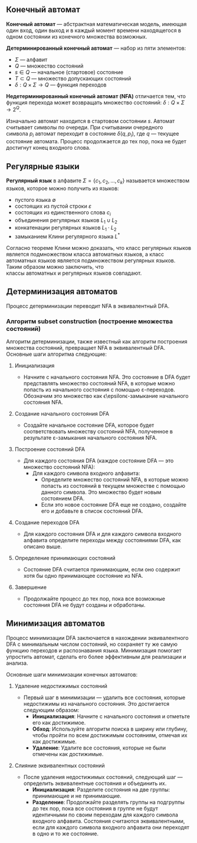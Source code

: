 ## Конечный автомат

**Конечный автомат** —  абстрактная математическая модель, имеющая один вход, один выход и в каждый момент времени находящегося в одном состоянии из конечного множества возможных.

**Детерминированный конечный автомат** — набор из пяти элементов: 
- $\Sigma$ — алфавит
- $Q$ — множество состояний
- $s \in Q$ — начальное (стартовое) состояние
- $T \subset Q$ — множество допускающих состояний
- $\delta : Q \times \Sigma \rightarrow Q$ — функция переходов

**Недетерминированный конечный автомат (NFA)** отличается тем, что функция перехода может возвращать множество состояний: $\delta: Q \times \Sigma \to 2^Q$.

Изначально автомат находится в стартовом состоянии $s$. Автомат считывает символы по очереди. При считывании очередного символа $p_i$ автомат переходит в состояние $\delta (q,p_i)$, где $q$ — текущее состояние автомата. Процесс продолжается до тех пор, пока не будет достигнут конец входного слова.

## Регулярные языки

**Регулярный язык** в алфавите $\Sigma = \{c_1, c_2, ..., c_k\}$ называется множеством языков, которое можно получить из языков:

- пустого языка $\emptyset$
- состоящих из пустой строки $\varepsilon$
- состоящих из единственного слова $c_i$
- объединения регулярных языков $L_1 \cup L_2$
- конкатенации регулярных языков $L_1 \cdot L_2$
- замыканием Клини регулярного языка $L^*$

Согласно теореме Клини можно доказать, что класс регулярных языков является подмножеством класса автоматных языков, а класс автоматных языков является подмножеством регулярных языков. Таким образом можно заключить, что классы автоматных и регулярных языков совпадают.

## Детерминизация автоматов 

Процесс детерминизации переводит NFA в эквивалентный DFA.

### Алгоритм subset construction (построение множества состояний)

Алгоритм детерминизации, также известный как алгоритм построения множества состояний, превращает NFA в эквивалентный DFA. Основные шаги алгоритма следующие:

1. Инициализация
	
	- Начните с начального состояния NFA. Это состояние в DFA будет представлять множество состояний NFA, в которые можно попасть из начального состояния с помощью ε-переходов. Обозначим это множество как ϵ\epsilonϵ-замыкание начального состояния NFA.
	
3. Создание начального состояния DFA
	
	- Создайте начальное состояние DFA, которое будет соответствовать множеству состояний NFA, полученное в результате ε-замыкания начального состояния NFA.
	
3. Построение состояний DFA
	
	- Для каждого состояния DFA (каждое состояние DFA — это множество состояний NFA):
	    - Для каждого символа входного алфавита:
	        - Определите множество состояний NFA, в которые можно попасть из состояний в текущем множестве с помощью данного символа. Это множество будет новым состоянием DFA.
	        - Если это новое состояние DFA еще не создано, создайте его и добавьте в список состояний DFA.
	
4. Создание переходов DFA
	
	- Для каждого состояния DFA и для каждого символа входного алфавита определите переходы между состояниями DFA, как описано выше.
	
5. Определение принимающих состояний
	
	- Состояние DFA считается принимающим, если оно содержит хотя бы одно принимающее состояние из NFA.
	
6. Завершение
	
	- Продолжайте процесс до тех пор, пока все возможные состояния DFA не будут созданы и обработаны.
	

## Минимизация автоматов

Процесс минимизации DFA заключается в нахождении эквивалентного DFA с минимальным числом состояний, но сохраняет ту же самую функцию переходов и распознавания языка. Минимизация помогает упростить автомат, сделать его более эффективным для реализации и анализа.

Основные шаги минимизации конечных автоматов:

1. Удаление недостижимых состояний
	
	- Первый шаг в минимизации — удалить все состояния, которые недостижимы из начального состояния. Это достигается следующим образом:
		- **Инициализация**: Начните с начального состояния и отметьте его как достижимое.
		- **Обход**: Используйте алгоритм поиска в ширину или глубину, чтобы пройти по всем достижимым состояниям, отмечая их как достижимые.
		- **Удаление**: Удалите все состояния, которые не были отмечены как достижимые.
	
 2. Слияние эквивалентных состояний
	 
	- После удаления недостижимых состояний, следующий шаг — определить эквивалентные состояния и объединить их.
		- **Инициализация**: Разделите состояния на две группы: принимающие и не принимающие.
		- **Разделение**: Продолжайте разделять группы на подгруппы до тех пор, пока все состояния в группе не будут идентичными по своим переходам для каждого символа входного алфавита. Состояния считаются эквивалентными, если для каждого символа входного алфавита они переходят в одно и то же состояние.
	
